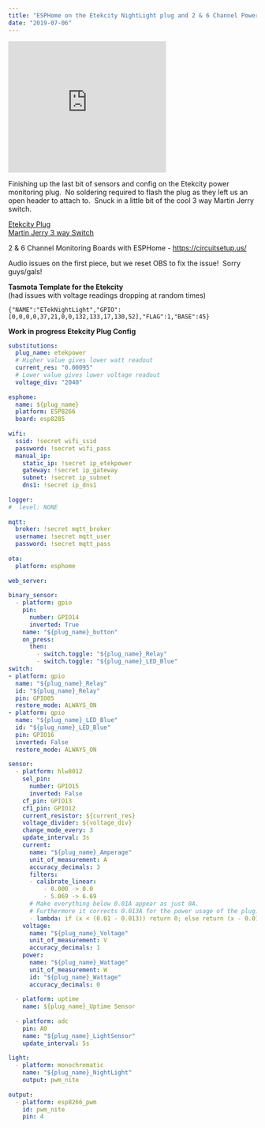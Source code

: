 ```yaml
---
title: "ESPHome on the Etekcity NightLight plug and 2 & 6 Channel Power Monitoring"
date: "2019-07-06"
---
```


<iframe allowfullscreen data-thumbnail-src="https://i.ytimg.com/vi/mOO7zxCrVag/0.jpg" frameborder="0" height="266" src="https://www.youtube.com/embed/mOO7zxCrVag?feature=player_embedded" width="320"></iframe>

  
  
Finishing up the last bit of sensors and config on the Etekcity power monitoring plug.  No soldering required to flash the plug as they left us an open header to attach to.  Snuck in a little bit of the cool 3 way Martin Jerry switch.  
  
[Etekcity Plug](https://amzn.to/2LxBCFc)  
[Martin Jerry 3 way Switch](https://amzn.to/2RMdjEL)  
  
2 & 6 Channel Monitoring Boards with ESPHome - https://circuitsetup.us/  
  
Audio issues on the first piece, but we reset OBS to fix the issue!  Sorry guys/gals!  
  
**Tasmota Template for the Etekcity**  
(had issues with voltage readings dropping at random times)  
```
{"NAME":"ETekNightLight","GPIO":[0,0,0,0,37,21,0,0,132,133,17,130,52],"FLAG":1,"BASE":45}  
```
**Work in progress Etekcity Plug Config**  
```yaml
substitutions:  
  plug_name: etekpower  
  # Higher value gives lower watt readout  
  current_res: "0.00095"  
  # Lower value gives lower voltage readout  
  voltage_div: "2040"  
  
esphome:  
  name: ${plug_name}  
  platform: ESP8266  
  board: esp8285  
  
wifi:  
  ssid: !secret wifi_ssid  
  password: !secret wifi_pass  
  manual_ip:  
    static_ip: !secret ip_etekpower  
    gateway: !secret ip_gateway  
    subnet: !secret ip_subnet  
    dns1: !secret ip_dns1  
  
logger:  
#  level: NONE  
  
mqtt:  
  broker: !secret mqtt_broker  
  username: !secret mqtt_user  
  password: !secret mqtt_pass  
  
ota:
  platform: esphome
  
web_server:  
  
binary_sensor:  
  - platform: gpio  
    pin:  
      number: GPIO14  
      inverted: True  
    name: "${plug_name}_button"  
    on_press:  
      then:  
        - switch.toggle: "${plug_name}_Relay"  
        - switch.toggle: "${plug_name}_LED_Blue"  
switch:  
- platform: gpio  
  name: "${plug_name}_Relay"  
  id: "${plug_name}_Relay"  
  pin: GPIO05  
  restore_mode: ALWAYS_ON  
- platform: gpio  
  name: "${plug_name}_LED_Blue"  
  id: "${plug_name}_LED_Blue"  
  pin: GPIO16  
  inverted: False  
  restore_mode: ALWAYS_ON  
  
sensor:  
  - platform: hlw8012  
    sel_pin:  
      number: GPIO15  
      inverted: False  
    cf_pin: GPIO13  
    cf1_pin: GPIO12  
    current_resistor: ${current_res}  
    voltage_divider: ${voltage_div}  
    change_mode_every: 3  
    update_interval: 3s   
    current:  
      name: "${plug_name}_Amperage"  
      unit_of_measurement: A  
      accuracy_decimals: 3  
      filters:  
      - calibrate_linear:  
          - 0.000 -> 0.0  
          - 5.069 -> 6.69     
      # Make everything below 0.01A appear as just 0A.  
      # Furthermore it corrects 0.013A for the power usage of the plug.  
      - lambda: if (x < (0.01 - 0.013)) return 0; else return (x - 0.013);  
    voltage:  
      name: "${plug_name}_Voltage"  
      unit_of_measurement: V  
      accuracy_decimals: 1  
    power:  
      name: "${plug_name}_Wattage"  
      unit_of_measurement: W  
      id: "${plug_name}_Wattage"  
      accuracy_decimals: 0  
  
  - platform: uptime  
    name: ${plug_name}_Uptime Sensor  
  
  - platform: adc  
    pin: A0  
    name: "${plug_name}_LightSensor"  
    update_interval: 5s  
  
light:  
  - platform: monochromatic  
    name: "${plug_name}_NightLight"  
    output: pwm_nite  
  
output:  
  - platform: esp8266_pwm  
    id: pwm_nite  
    pin: 4
```